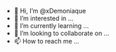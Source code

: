 - 👋 Hi, I’m @xDemoniaque
- 👀 I’m interested in ...
- 🌱 I’m currently learning ...
- 💞️ I’m looking to collaborate on ...
- 📫 How to reach me ...

<!---
xDemoniaque/xDemoniaque is a ✨ special ✨ repository because its `README.md` (this file) appears on your GitHub profile.
You can click the Preview link to take a look at your changes.
--->
